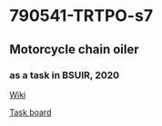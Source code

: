 # 790541-TRTPO-s7
## Motorcycle chain oiler
### as a task in BSUIR, 2020


[Wiki](https://github.com/ilving/790541-TRTPO-2/wiki)

[Task board](https://github.com/ilving/790541-TRTPO-2/projects/1?fullscreen=true)
